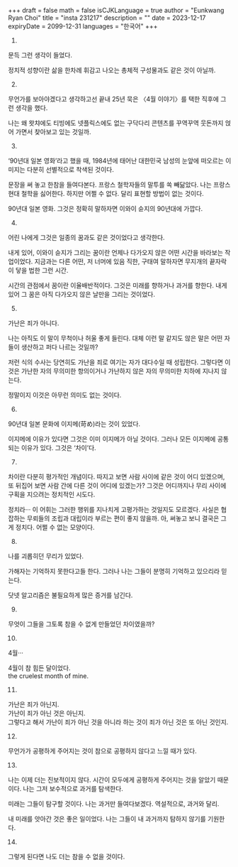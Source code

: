 +++
draft = false
math = false
isCJKLanguage = true
author = "Eunkwang Ryan Choi"
title = "insta 231217"
description = ""
date = 2023-12-17
expiryDate = 2099-12-31
languages = "한국어"
+++

1.  
  
문득 그런 생각이 들었다.  
  
정치적 성향이란 삶을 한차례 휘감고 나오는 총체적 구성물과도 같은 것이 아닐까.  
  
2.  
  
무언가를 보아야겠다고 생각하고선 끝내 25년 묵은 〈4월 이야기〉를 택한 직후에 그런 생각을 했다.  
  
나는 왜 왓챠에도 티빙에도 넷플릭스에도 없는 구닥다리 콘텐츠를 꾸역꾸역 웃돈까지 얹어 가면서 찾아보고 있는 것일까.  
  
3.  
  
‘90년대 일본 영화’라고 했을 때, 1984년에 태어난 대한민국 남성의 눈앞에 떠오르는 이미지는 다분히 선별적으로 착색된 것이다.  
  
문장을 써 놓고 한참을 들여다본다. 프랑스 철학자들의 말투를 쏙 빼닮았다. 나는 프랑스 현대 철학을 싫어한다. 하지만 어쩔 수 없다. 달리 표현할 방법이 없는 것이다.  
  
90년대 일본 영화. 그것은 정확히 말하자면 이와이 슌지의 90년대에 가깝다.  
  
4.  
  
어린 나에게 그것은 일종의 꿈과도 같은 것이었다고 생각한다.  
  
내게 있어, 이와이 슌지가 그리는 꿈이란 언제나 다가오지 않은 어떤 시간을 바라보는 작업이었다. 지금과는 다른 어떤, 저 너머에 있음 직한, 구태여 말하자면 무지개의 끝자락이 닿을 법한 그런 시간.  
  
시간의 관점에서 꿈이란 이율배반적이다. 그것은 미래를 향하거나 과거를 향한다. 내게 있어 그 꿈은 아직 다가오지 않은 날만을 그리는 것이었다.  
  
5.  
  
가난은 죄가 아니다.  
  
나는 아직도 이 말이 무척이나 허울 좋게 들린다. 대체 이런 말 같지도 않은 말은 어떤 자들이 생산하고 퍼다 나르는 것일까?  
  
저런 식의 수사는 당연히도 가난을 죄로 여기는 자가 대다수일 때 성립한다. 그렇다면 이것은 가난한 자의 무의미한 항의이거나 가난하지 않은 자의 무의미한 치하에 지나지 않는다.  
  
정말이지 이것은 아무런 의미도 없는 것이다.  
  
6.  
  
90년대 일본 문화에 이지메(苛め)라는 것이 있었다.  
  
이지메에 이유가 있다면 그것은 이미 이지메가 아닐 것이다. 그러나 모든 이지메에 공통되는 이유가 있다. 그것은 ‘차이’다.  
  
7.  
  
차이란 다분히 평가적인 개념이다. 따지고 보면 사람 사이에 같은 것이 어디 있겠으며, 또 뒤집어 보면 사람 간에 다른 것이 어디에 있겠는가? 그것은 어디까지나 무리 사이에 구획을 지으려는 정치적인 시도다.  
  
정치라··· 이 어휘는 그러한 행위를 지나치게 고평가하는 것일지도 모르겠다. 사실은 협잡하는 무뢰들의 조립과 대립이라 부르는 편이 좋지 않을까. 아, 써놓고 보니 결국은 그게 정치다. 어쩔 수 없는 모양이다.  
  
8.  
  
나를 괴롭히던 무리가 있었다.  
  
가해자는 기억하지 못한다고들 한다. 그러나 나는 그들이 분명히 기억하고 있으리라 믿는다.  
  
닷넷 알고리즘은 불필요하게 많은 증거를 남긴다.  
  
9.  
  
무엇이 그들을 그토록 참을 수 없게 만들었던 차이였을까?  
  
10.  
  
4월···  
  
4월이 참 힘든 달이었다.  
the cruelest month of mine.  
  
11.  
  
가난은 죄가 아닌지.  
가난이 죄가 아닌 것은 아닌지.  
그렇다고 해서 가난이 죄가 아닌 것을 아니라 하는 것이 죄가 아닌 것은 또 아닌 것인지.  
  
12.  
  
무언가가 공평하게 주어지는 것이 참으로 공평하지 않다고 느낄 때가 있다.  
  
13.  
  
나는 이제 더는 진보적이지 않다. 시간이 모두에게 공평하게 주어지는 것을 알았기 때문이다. 나는 그저 보수적으로 과거를 탐색한다.  
  
미래는 그들이 탐구할 것이다. 나는 과거만 들여다보겠다. 역설적으로, 과거와 달리.  
  
내 미래를 앗아간 것은 좋은 일이었다. 나는 그들이 내 과거까지 탐하지 않기를 기원한다.  
  
14.  
  
그렇게 된다면 나도 더는 참을 수 없을 것이다.